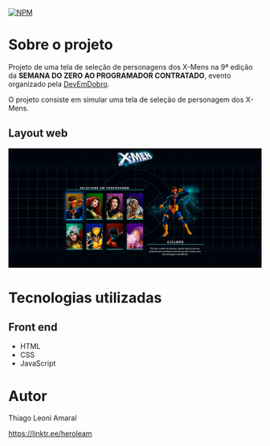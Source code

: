 [![NPM](https://img.shields.io/npm/l/react)](./LICENSE) 

# Sobre o projeto

Projeto de uma tela de seleção de personagens dos X-Mens na 9ª edição da **SEMANA DO ZERO AO PROGRAMADOR CONTRATADO**, evento organizado pela [DevEmDobro](https://devemdobro.com/ "Site do DevEmDobro").

O projeto consiste em simular uma tela de seleção de personagem dos X-Mens.

## Layout web
![Web 1](./src/assets/demo.gif)

# Tecnologias utilizadas
## Front end
- HTML
- CSS
- JavaScript

# Autor

Thiago Leoni Amaral

https://linktr.ee/heroleam

